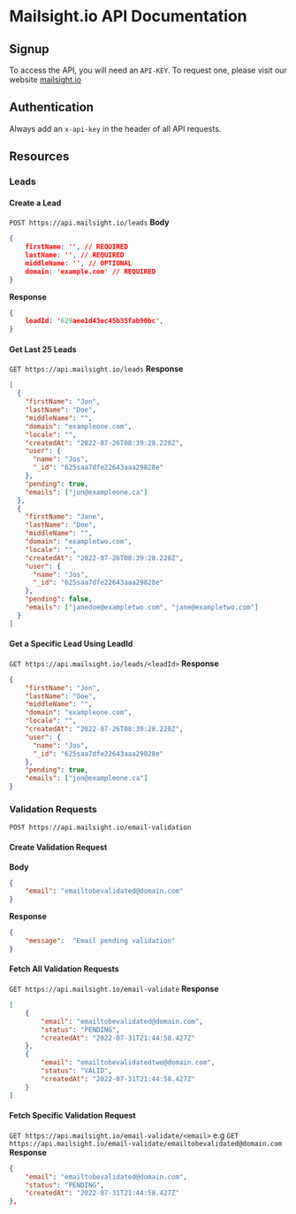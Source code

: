 # Mailsight.io API Documentation

## Signup
To access the API, you will need an `API-KEY`. To request one, please visit our website [mailsight.io](https://mailsight.io/)

## Authentication
Always add an `x-api-key` in the header of all API requests.

## Resources
### Leads
#### Create a Lead
`POST https://api.mailsight.io/leads`
**Body**
```json
{
	firstName: '', // REQUIRED
	lastName: '', // REQUIRED
	middleName: '', // OPTIONAL
	domain: 'example.com' // REQUIRED
}
```
**Response**
```json
{
	leadId: '629aee1d43ec45b35fab90bc',
}
```

#### Get  Last 25 Leads
`GET https://api.mailsight.io/leads`
**Response**
```json
[
  {
    "firstName": "Jon",
    "lastName": "Doe",
    "middleName": "",
    "domain": "exampleone.com",
    "locale": "",
    "createdAt": "2022-07-26T08:39:28.228Z",
    "user": {
      "name": "Jos",
      "_id": "625saa7dfe22643aaa29828e"
    },
    "pending": true,
    "emails": ["jon@exampleone.ca"]
  },
  {
    "firstName": "Jane",
    "lastName": "Doe",
    "middleName": "",
    "domain": "exampletwo.com",
    "locale": "",
    "createdAt": "2022-07-26T08:39:28.228Z",
    "user": {
      "name": "Jos",
      "_id": "625saa7dfe22643aaa29828e"
    },
    "pending": false,
    "emails": ["janedoe@exampletwo.com", "jane@exampletwo.com"]
  }
]
```
#### Get a Specific Lead Using LeadId
`GET https://api.mailsight.io/leads/<leadId>`
**Response**
```json
{
    "firstName": "Jon",
    "lastName": "Doe",
    "middleName": "",
    "domain": "exampleone.com",
    "locale": "",
    "createdAt": "2022-07-26T08:39:28.228Z",
    "user": {
      "name": "Jos",
      "_id": "625saa7dfe22643aaa29828e"
    },
    "pending": true,
    "emails": ["jon@exampleone.ca"]
}
```
### Validation Requests
`POST https://api.mailsight.io/email-validation`
####  Create Validation Request
**Body**
```json
{
	"email": "emailtobevalidated@domain.com"
}
```
**Response**
```json
{
	"message":  "Email pending validation"
}
```

#### Fetch All Validation Requests
`GET https://api.mailsight.io/email-validate`
**Response**
```json
[
    {
        "email": "emailtobevalidated@domain.com",
        "status": "PENDING",
        "createdAt": "2022-07-31T21:44:58.427Z"
    },
    {
        "email": "emailtobevalidatedtwo@domain.com",
        "status": "VALID",
        "createdAt": "2022-07-31T21:44:58.427Z"
    }
]
```

#### Fetch Specific Validation Request
`GET https://api.mailsight.io/email-validate/<email>`
e.g
`GET https://api.mailsight.io/email-validate/emailtobevalidated@domain.com`
**Response**
```json
{
    "email": "emailtobevalidated@domain.com",
    "status": "PENDING",
    "createdAt": "2022-07-31T21:44:58.427Z"
},
```

